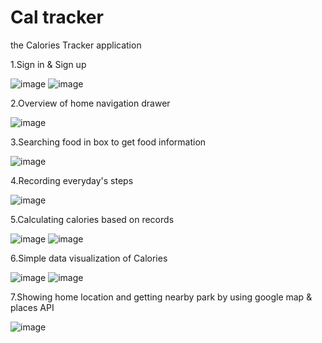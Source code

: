 # Cal tracker

the Calories Tracker application

1.Sign in & Sign up

![image](https://github.com/QuantumGD/Tracker/blob/master/pic/sign_in.png)
![image](https://github.com/QuantumGD/Tracker/blob/master/pic/sign_up.png)

2.Overview of home navigation drawer

![image](https://github.com/QuantumGD/Tracker/blob/master/pic/home.png)

3.Searching food in box to get food information

![image](https://github.com/QuantumGD/Tracker/blob/master/pic/diet.png)

4.Recording everyday's steps

![image](https://github.com/QuantumGD/Tracker/blob/master/pic/steps.png)

5.Calculating calories based on records

![image](https://github.com/QuantumGD/Tracker/blob/master/pic/cal_tracker.png)
![image](https://github.com/QuantumGD/Tracker/blob/master/pic/cal_tracker2.png)

6.Simple data visualization of Calories 

![image](https://github.com/QuantumGD/Tracker/blob/master/pic/pie_chart.png)
![image](https://github.com/QuantumGD/Tracker/blob/master/pic/bar_chart.png)

7.Showing home location and getting nearby park by using google map & places API

![image](https://github.com/QuantumGD/Tracker/blob/master/pic/map.png)



